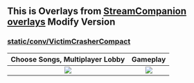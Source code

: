 ## This is Overlays from [StreamCompanion overlays](https://github.com/Piotrekol/StreamCompanion-overlays) Modify Version


### [static/conv/VictimCrasherCompact](./static/conv/VictimCrasherCompact/)

| Choose Songs, Multiplayer Lobby | Gameplay |
| :---: | :---: |
| ![](https://github.com/Faelayis/StreamCompanion-Overlays/assets/48393914/e47a5e8c-7ac9-4d28-89eb-249cdd24230f) | ![](https://github.com/Faelayis/StreamCompanion-Overlays/assets/48393914/48b5d02f-25f6-4efb-8fec-6c4dd7a6ddd9) |
